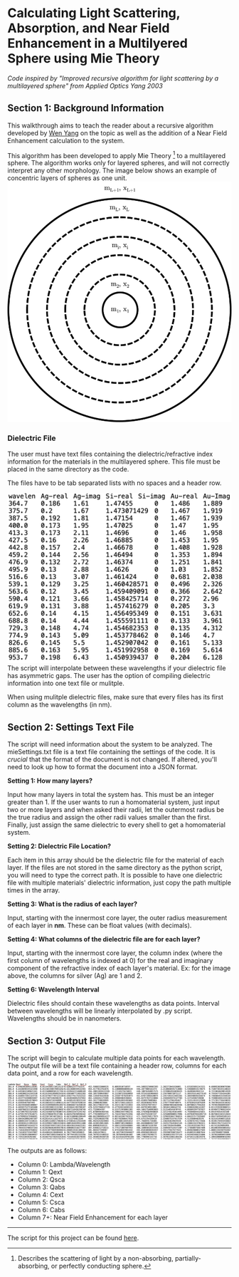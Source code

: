# Calculating Light Scattering, Absorption, and Near Field Enhancement in a Multilyered Sphere using Mie Theory

*Code inspired by "Improved recursive algorithm for light scattering by a multilayered sphere" from Applied Optics Yang 2003*

## Section 1: Background Information
This walkthrough aims to teach the reader about a recursive algorithm developed by [Wen Yang](https://opg.optica.org/ao/abstract.cfm?uri=ao-42-9-1710) on the topic as well as the addition of a Near Field Enhancement calculation to the system.

This algorithm has been developed to apply Mie Theory [^j] to a multilayered sphere. The algorithm works only for layered spheres, and will not correctly interpret any other morphology. The image below shows an example of concentric layers of spheres as one unit. 
![Multilayer Diagram](/pictures/multilayerimg.png)
### Dielectric File
The user must have text files containing the dielectric/refractive index information for the materials in the multilayered sphere. This file must be placed in the same directory as the code.

The files have to be tab separated lists with no spaces and a header row.

![Dielectric Example](/pictures/diel_img.png)
The script will interpolate between these wavelengths if your dielectric file has asymmetric gaps. The user has the option of compiling dielectric information into one text file or mulitple. 

When using mulitple dielectric files, make sure that every files has its first column as the wavelengths (in nm).

## Section 2: Settings Text File
The script will need information about the system to be analyzed. The mieSettings.txt file is a text file containing the settings of the code. It is *crucial* that the format of the document is not changed. If altered, you'll need to look up how to format the document into a JSON format.

**Setting 1: How many layers?**

Input how many layers in total the system has. This must be an integer greater than 1. If the user wants to run a homomaterial system, just input two or more layers and when asked their radii, let the outermost radius be the true radius and assign the other radii values smaller than the first. Finally, just assign the same dielectric to every shell to get a homomaterial system.

**Setting 2: Dielectric File Location?**

Each item in this array should be the dielectric file for the material of each layer. If the files are not stored in the same directory as the python script, you will need to type the correct path. It is possible to have one dielectric file with multiple materials' dielectric information, just copy the path multiple times in the array.

**Setting 3: What is the radius of each layer?**

Input, starting with the innermost core layer, the outer radius measurement of each layer in **nm**. These can be float values (with decimals).

**Setting 4: What columns of the dielectric file are for each layer?**

Input, starting with the innermost core layer, the column index (where the first column of wavelengths is indexed at 0) for the real and imaginary component of the refractive index of each layer's material. Ex: for the image above, the columns for silver (Ag) are 1 and 2.

**Setting 6: Wavelength Interval**

Dielectric files should contain these wavelengths as data points. Interval between wavelengths will be linearly interpolated by .py script. Wavelengths should be in nanometers.

## Section 3: Output File

The script will begin to calculate multiple data points for each wavelength. The output file will be a text file containing a header row, columns for each data point, and a row for each wavelength.

![Output File](/pictures/output_img.png)

The outputs are as follows:

- Column 0: Lambda/Wavelength
- Column 1: Qext
- Column 2: Qsca
- Column 3: Qabs
- Column 4: Cext
- Column 5: Csca
- Column 6: Cabs
- Column 7+: Near Field Enhancement for each layer

---
The script for this project can be found [here](https://github.com/kombatEldridge/kombatEldridge.github.io/blob/d3715b8c9c1276d6e54b2d4db2f5290a6719a634/Mie_Multilayer.ipynb).

[^j]: Describes the scattering of light by a non-absorbing, partially-absorbing, or perfectly conducting sphere.
